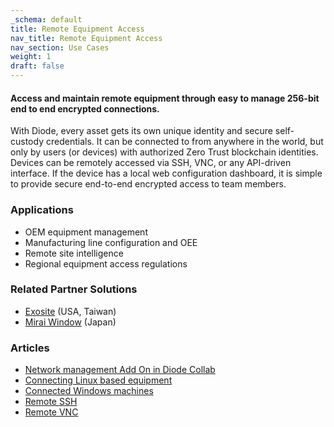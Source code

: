 ```yaml
---
_schema: default
title: Remote Equipment Access
nav_title: Remote Equipment Access
nav_section: Use Cases
weight: 1
draft: false
---
```

#### Access and maintain remote equipment through easy to manage 256-bit end to end encrypted connections.

With Diode, every asset gets its own unique identity and secure self-custody credentials.  It can be connected to from anywhere in the world, but only by users (or devices) with authorized Zero Trust blockchain identities.  Devices can be remotely accessed via SSH, VNC, or any API-driven interface.  If the device has a local web configuration dashboard, it is simple to provide secure end-to-end encrypted access to team members.

### Applications

* OEM equipment management
* Manufacturing line configuration and OEE
* Remote site intelligence
* Regional equipment access regulations

### Related Partner Solutions

* <a href="https://exosite.com" target="_blank" rel="noopener">Exosite</a> (USA, Taiwan)
* <a href="https://www.miraiwindow.co.jp/" target="_blank" rel="noopener">Mirai Window</a> (Japan)

### Articles

* <a href="https://app.docs.diode.io/docs/features/network-add-on/" target="_blank" rel="noopener">Network management Add On in Diode Collab</a>
* <a href="https://cli.docs.diode.io/docs/using/raspberry-pi/" target="_blank" rel="noopener">Connecting Linux based equipment</a>
* <a href="https://cli.docs.diode.io/faq/how-to-start-diode-cli-at-boot-with-microsoft-windows/" target="_blank" rel="noopener">Connected Windows machines</a>
* <a href="https://cli.docs.diode.io/docs/using/remote-ssh/" target="_blank" rel="noopener">Remote SSH</a>
* <a href="https://cli.docs.diode.io/docs/using/remote-vnc-articles/" target="_blank" rel="noopener">Remote VNC</a>